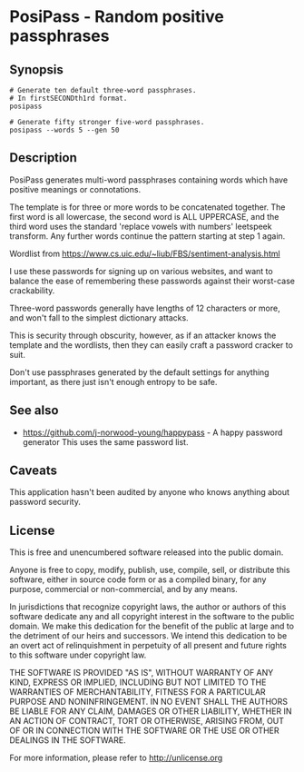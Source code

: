 # PosiPass - Random positive passphrases

## Synopsis

	# Generate ten default three-word passphrases.
	# In firstSECONDth1rd format.
	posipass

	# Generate fifty stronger five-word passphrases.
	posipass --words 5 --gen 50

## Description

PosiPass generates multi-word passphrases containing words which have positive
meanings or connotations.

The template is for three or more words to be concatenated together. The first
word is all lowercase, the second word is ALL UPPERCASE, and the third word
uses the standard 'replace vowels with numbers' leetspeek transform. Any
further words continue the pattern starting at step 1 again.

Wordlist from https://www.cs.uic.edu/~liub/FBS/sentiment-analysis.html

I use these passwords for signing up on various websites, and want to balance
the ease of remembering these passwords against their worst-case crackability.

Three-word passwords generally have lengths of 12 characters or more, and won't
fall to the simplest dictionary attacks.

This is security through obscurity, however, as if an attacker knows the
template and the wordlists, then they can easily craft a password cracker to
suit.

Don't use passphrases generated by the default settings for anything important,
as there just isn't enough entropy to be safe.

## See also

* https://github.com/j-norwood-young/happypass - A happy password generator
This uses the same password list.

## Caveats

This application hasn't been audited by anyone who knows anything about
password security.

## License

This is free and unencumbered software released into the public domain.

Anyone is free to copy, modify, publish, use, compile, sell, or
distribute this software, either in source code form or as a compiled
binary, for any purpose, commercial or non-commercial, and by any
means.

In jurisdictions that recognize copyright laws, the author or authors
of this software dedicate any and all copyright interest in the
software to the public domain. We make this dedication for the benefit
of the public at large and to the detriment of our heirs and
successors. We intend this dedication to be an overt act of
relinquishment in perpetuity of all present and future rights to this
software under copyright law.

THE SOFTWARE IS PROVIDED "AS IS", WITHOUT WARRANTY OF ANY KIND,
EXPRESS OR IMPLIED, INCLUDING BUT NOT LIMITED TO THE WARRANTIES OF
MERCHANTABILITY, FITNESS FOR A PARTICULAR PURPOSE AND NONINFRINGEMENT.
IN NO EVENT SHALL THE AUTHORS BE LIABLE FOR ANY CLAIM, DAMAGES OR
OTHER LIABILITY, WHETHER IN AN ACTION OF CONTRACT, TORT OR OTHERWISE,
ARISING FROM, OUT OF OR IN CONNECTION WITH THE SOFTWARE OR THE USE OR
OTHER DEALINGS IN THE SOFTWARE.

For more information, please refer to <http://unlicense.org>

